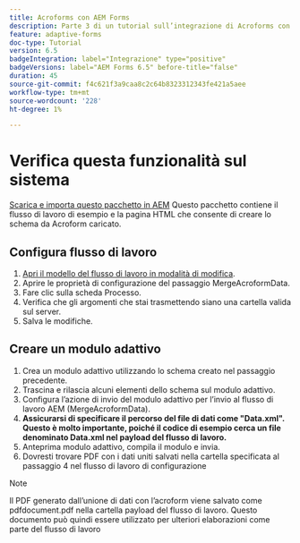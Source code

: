 ```yaml
---
title: Acroforms con AEM Forms
description: Parte 3 di un tutorial sull’integrazione di Acroforms con AEM Forms. Verifica il flusso di lavoro e il modulo adattivo sul sistema.
feature: adaptive-forms
doc-type: Tutorial
version: 6.5
badgeIntegration: label="Integrazione" type="positive"
badgeVersions: label="AEM Forms 6.5" before-title="false"
duration: 45
source-git-commit: f4c621f3a9caa8c2c64b8323312343fe421a5aee
workflow-type: tm+mt
source-wordcount: '228'
ht-degree: 1%

---
```



# Verifica questa funzionalità sul sistema

[Scarica e importa questo pacchetto in AEM](assets/acro-form-aem-form.zip)
Questo pacchetto contiene il flusso di lavoro di esempio e la pagina HTML che consente di creare lo schema da Acroform caricato.

## Configura flusso di lavoro

1. [Apri il modello del flusso di lavoro in modalità di modifica](http://localhost:4502/editor.html/conf/global/settings/workflow/models/MergeAcroformData.html).
2. Aprire le proprietà di configurazione del passaggio MergeAcroformData.
3. Fare clic sulla scheda Processo.
4. Verifica che gli argomenti che stai trasmettendo siano una cartella valida sul server.
5. Salva le modifiche.

## Creare un modulo adattivo

1. Crea un modulo adattivo utilizzando lo schema creato nel passaggio precedente.
2. Trascina e rilascia alcuni elementi dello schema sul modulo adattivo.
3. Configura l’azione di invio del modulo adattivo per l’invio al flusso di lavoro AEM (MergeAcroformData).
4. **Assicurarsi di specificare il percorso del file di dati come &quot;Data.xml&quot;. Questo è molto importante, poiché il codice di esempio cerca un file denominato Data.xml nel payload del flusso di lavoro.**
5. Anteprima modulo adattivo, compila il modulo e invia.
6. Dovresti trovare PDF con i dati uniti salvati nella cartella specificata al passaggio 4 nel flusso di lavoro di configurazione

>[!NOTE]
>
>Il PDF generato dall’unione di dati con l’acroform viene salvato come pdfdocument.pdf nella cartella payload del flusso di lavoro. Questo documento può quindi essere utilizzato per ulteriori elaborazioni come parte del flusso di lavoro
